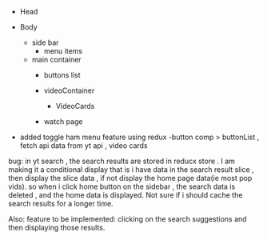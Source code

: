 - Head
- Body
    - side bar
        - menu items
    - main container
        - buttons list
        - videoContainer
            - VideoCards

        - watch page


- added toggle ham menu feature using redux
-button comp >  buttonList , fetch api data from yt api , video cards


bug: in yt search , the search results are stored in reducx store . I am making it a conditional display that is i have data in the search result slice , then display the slice data , if not display the home page data(ie most pop vids).
so when i click home button on the sidebar , the search data is deleted , and the home data is displayed.
Not sure if i should cache the search results for a longer time.

Also: feature to be implemented: clicking on the search suggestions and then displaying those results.